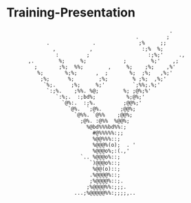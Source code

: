 # Training-Presentation
                                                         .
                                              .         ;  
                 .              .              ;%     ;;   
                   ,           ,                :;%  %;   
                    :         ;                   :;%;'     .,   
           ,.        %;     %;            ;        %;'    ,;
             ;       ;%;  %%;        ,     %;    ;%;    ,%'
              %;       %;%;      ,  ;       %;  ;%;   ,%;' 
               ;%;      %;        ;%;        % ;%;  ,%;'
                `%;.     ;%;     %;'         `;%%;.%;'
                 `:;%.    ;%%. %@;        %; ;@%;%'
                    `:%;.  :;bd%;          %;@%;'
                      `@%:.  :;%.         ;@@%;'   
                        `@%.  `;@%.      ;@@%;         
                          `@%%. `@%%    ;@@%;        
                            ;@%. :@%%  %@@%;       
                              %@bd%%%bd%%:;     
                                #@%%%%%:;;
                                %@@%%%::;
                                %@@@%(o);  . '         
                                %@@@o%;:(.,'         
                            `.. %@@@o%::;         
                               `)@@@o%::;         
                                %@@(o)::;        
                               .%@@@@%::;         
                               ;%@@@@%::;.          
                              ;%@@@@%%:;;;. 
                          ...;%@@@@@%%:;;;;,.. 
